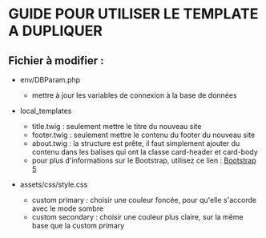 # GUIDE POUR UTILISER LE TEMPLATE A DUPLIQUER

## Fichier à modifier :

* env/DBParam.php
    - mettre à jour les variables de connexion à la base de données

* local_templates
    - title.twig : seulement mettre le titre du nouveau site
    - footer.twig : seulement mettre le contenu du footer du nouveau site
    - about.twig : la structure est prête, il faut simplement ajouter du contenu dans les balises qui ont la classe card-header et card-body
    - pour plus d'informations sur le Bootstrap, utilisez ce lien : [Bootstrap 5](https://getbootstrap.com/docs/5.0/getting-started/introduction/)

* assets/css/style.css
    - custom primary : choisir une couleur foncée, pour qu'elle s'accorde avec le mode sombre
    - custom secondary : choisir une couleur plus claire, sur la même base que la custom primary